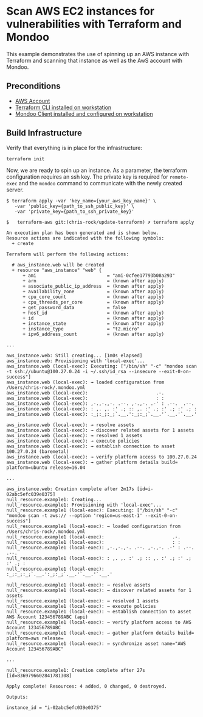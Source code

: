 # Scan AWS EC2 instances for vulnerabilities with Terraform and Mondoo

This example demonstrates the use of spinning up an AWS instance with Terraform and scanning that instance as well as the AwS account with Mondoo.

## Preconditions

 * [AWS Account](https://aws.amazon.com/free/)
 * [Terraform CLI installed on workstation](https://learn.hashicorp.com/terraform/getting-started/install.html)
 * [Mondoo Client installed and configured on workstation](https://mondoo.com/docs/tutorials/mondoo/account-setup/#step-2-install-and-register-mondoo-client-on-a-workstation)

## Build Infrastructure

Verify that everything is in place for the infrastructure:

```
terraform init
```

Now, we are ready to spin up an instance. As a parameter, the terraform configuration requires an ssh key. The private key is required for `remote-exec` and the `mondoo` command to communicate with the newly created server.

```
$ terraform apply -var 'key_name={your_aws_key_name}' \
   -var 'public_key={path_to_ssh_public_key}' \
   -var 'private_key={path_to_ssh_private_key}'
```

```
$   terraform-aws git:(chris-rock/update-terraform) ✗ terraform apply  

An execution plan has been generated and is shown below.
Resource actions are indicated with the following symbols:
  + create

Terraform will perform the following actions:

  # aws_instance.web will be created
  + resource "aws_instance" "web" {
      + ami                          = "ami-0cfee17793b08a293"
      + arn                          = (known after apply)
      + associate_public_ip_address  = (known after apply)
      + availability_zone            = (known after apply)
      + cpu_core_count               = (known after apply)
      + cpu_threads_per_core         = (known after apply)
      + get_password_data            = false
      + host_id                      = (known after apply)
      + id                           = (known after apply)
      + instance_state               = (known after apply)
      + instance_type                = "t2.micro"
      + ipv6_address_count           = (known after apply)

...

aws_instance.web: Still creating... [1m0s elapsed]
aws_instance.web: Provisioning with 'local-exec'...
aws_instance.web (local-exec): Executing: ["/bin/sh" "-c" "mondoo scan -t ssh://ubuntu@100.27.0.24 -i ~/.ssh/id_rsa --insecure --exit-0-on-success"]
aws_instance.web (local-exec): → loaded configuration from /Users/chris-rock/.mondoo.yml
aws_instance.web (local-exec):                         .-.
aws_instance.web (local-exec):                         : :
aws_instance.web (local-exec): ,-.,-.,-. .--. ,-.,-. .-' : .--.  .--.
aws_instance.web (local-exec): : ,. ,. :' .; :: ,. :' .; :' .; :' .; :
aws_instance.web (local-exec): :_;:_;:_;`.__.':_;:_;`.__.'`.__.'`.__.'

aws_instance.web (local-exec): → resolve assets
aws_instance.web (local-exec): → discover related assets for 1 assets
aws_instance.web (local-exec): → resolved 1 assets
aws_instance.web (local-exec): → execute policies
aws_instance.web (local-exec): → establish connection to asset 100.27.0.24 (baremetal)
aws_instance.web (local-exec): → verify platform access to 100.27.0.24
aws_instance.web (local-exec): → gather platform details build= platform=ubuntu release=16.04

...

aws_instance.web: Creation complete after 2m17s [id=i-02abc5efc039e0375]
null_resource.example1: Creating...
null_resource.example1: Provisioning with 'local-exec'...
null_resource.example1 (local-exec): Executing: ["/bin/sh" "-c" "mondoo scan -t aws:// --option 'region=us-east-1' --exit-0-on-success"]
null_resource.example1 (local-exec): → loaded configuration from /Users/chris-rock/.mondoo.yml
null_resource.example1 (local-exec):                         .-.
null_resource.example1 (local-exec):                         : :
null_resource.example1 (local-exec): ,-.,-.,-. .--. ,-.,-. .-' : .--.  .--.
null_resource.example1 (local-exec): : ,. ,. :' .; :: ,. :' .; :' .; :' .; :
null_resource.example1 (local-exec): :_;:_;:_;`.__.':_;:_;`.__.'`.__.'`.__.'

null_resource.example1 (local-exec): → resolve assets
null_resource.example1 (local-exec): → discover related assets for 1 assets
null_resource.example1 (local-exec): → resolved 1 assets
null_resource.example1 (local-exec): → execute policies
null_resource.example1 (local-exec): → establish connection to asset AWS Account 123456789ABC (api)
null_resource.example1 (local-exec): → verify platform access to AWS Account 123456789ABC
null_resource.example1 (local-exec): → gather platform details build= platform=aws release=
null_resource.example1 (local-exec): → synchronize asset name="AWS Account 123456789ABC"

...

null_resource.example1: Creation complete after 27s [id=8369796602841781308]

Apply complete! Resources: 4 added, 0 changed, 0 destroyed.

Outputs:

instance_id = "i-02abc5efc039e0375"


```